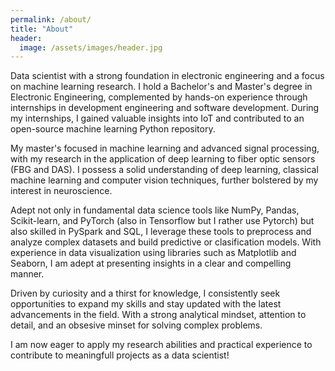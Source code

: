 ```yaml
---
permalink: /about/
title: "About"
header:
  image: /assets/images/header.jpg
---
```


Data scientist with a strong foundation in electronic engineering and a focus on machine learning research. I hold a Bachelor's and Master's degree in Electronic Engineering, complemented by hands-on experience through internships in development engineering and software development. During my internships, I gained valuable insights into IoT and contributed to an open-source machine learning Python repository.

My master's focused in machine learning and advanced signal processing, with my research in the application of deep learning to fiber optic sensors (FBG and DAS). I possess a solid understanding of deep learning, classical machine learning and computer vision techniques, further bolstered by my interest in neuroscience.

Adept not only in fundamental data science tools like NumPy, Pandas, Scikit-learn, and PyTorch (also in Tensorflow but I rather use Pytorch) but also skilled in PySpark and SQL, I leverage these tools to preprocess and analyze complex datasets and build predictive or clasification models. With experience in data visualization using libraries such as Matplotlib and Seaborn, I am adept at presenting insights in a clear and compelling manner.

Driven by curiosity and a thirst for knowledge, I consistently seek opportunities to expand my skills and stay updated with the latest advancements in the field. With a strong analytical mindset, attention to detail, and an obsesive minset for solving complex problems.

I am now eager to apply my research abilities and practical experience to contribute to meaningfull projects as a data scientist!
